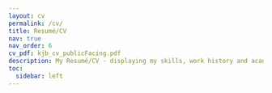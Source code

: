 ```yaml
---
layout: cv
permalink: /cv/
title: Resumé/CV
nav: true
nav_order: 6
cv_pdf: kjb_cv_publicFacing.pdf
description: My Resumé/CV - displaying my skills, work history and academic background. To access a downloadable version, please click the PDF button at the top right of the page.
toc:
  sidebar: left
---
```

